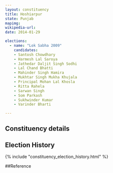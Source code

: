```yaml
---
layout: constituency
title: Hoshiarpur
state: Punjab
mapimg: 
wikipedia-url: 
date: 2014-01-29

elections: 
  - name: "Lok Sabha 2009"
    candidates: 
    - Santosh Chowdhary 
    - Harmesh Lal Saroya 
    - Jathedar Daljit Singh Sodhi 
    - Lal Chand Bhatti 
    - Mahinder Singh Hamira 
    - Mukhtar Singh Mukha Khujala 
    - Principal Mohan Lal Khosla 
    - Ritta Rahela 
    - Sarwan Singh 
    - Som Parkash 
    - Sukhwinder Kumar 
    - Varinder Bharti 

---
```

## Constituency details


## Election History
{% include "constituency_election_history.html" %}

##Reference
